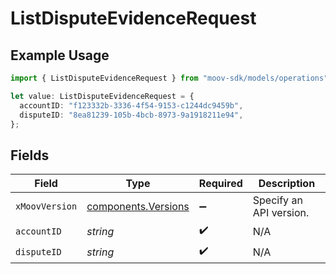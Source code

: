 # ListDisputeEvidenceRequest

## Example Usage

```typescript
import { ListDisputeEvidenceRequest } from "moov-sdk/models/operations";

let value: ListDisputeEvidenceRequest = {
  accountID: "f123332b-3336-4f54-9153-c1244dc9459b",
  disputeID: "8ea81239-105b-4bcb-8973-9a1918211e94",
};
```

## Fields

| Field                                                      | Type                                                       | Required                                                   | Description                                                |
| ---------------------------------------------------------- | ---------------------------------------------------------- | ---------------------------------------------------------- | ---------------------------------------------------------- |
| `xMoovVersion`                                             | [components.Versions](../../models/components/versions.md) | :heavy_minus_sign:                                         | Specify an API version.                                    |
| `accountID`                                                | *string*                                                   | :heavy_check_mark:                                         | N/A                                                        |
| `disputeID`                                                | *string*                                                   | :heavy_check_mark:                                         | N/A                                                        |